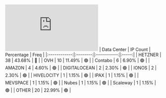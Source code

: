![Diagramm](https://github.com/obajay/StateSync-snapshots/blob/main/Projects/Juno/1/README.md)
| Data Center | IP Count | Percentage | Freq |
|:------------:|:--------:|:-----------:|:-----:|
| HETZNER | 38 | 43.68% | 🔴 |
| OVH | 10 | 11.49% | 🟢 |
| Contabo | 6 | 6.90% | 🟢 |
| AMAZON | 4 | 4.60% | 🟢 |
| DIGITALOCEAN | 2 | 2.30% | 🟢 |
| IONOS | 2 | 2.30% | 🟢 |
| HIVELOCITY | 1 | 1.15% | 🟢 |
| IPAX | 1 | 1.15% | 🟢 |
| MEVSPACE | 1 | 1.15% | 🟢 |
| Nubes | 1 | 1.15% | 🟢 |
| Scaleway | 1 | 1.15% | 🟢 |
| OTHER | 20 | 22.99% | 🟢 |